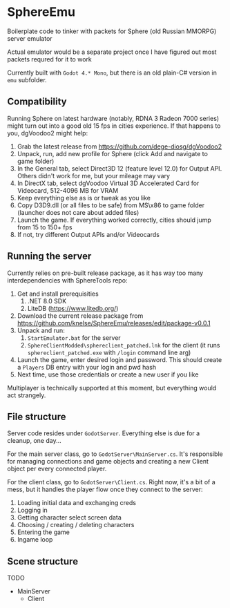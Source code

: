 # SphereEmu
Boilerplate code to tinker with packets for Sphere (old Russian MMORPG) server emulator

Actual emulator would be a separate project once I have figured out most packets requred for it to work

Currently built with `Godot 4.* Mono`, but there is an old plain-C# version in `emu` subfolder.

## Compatibility
Running Sphere on latest hardware (notably, RDNA 3 Radeon 7000 series) might turn out into a good old 15 fps in cities experience.
If that happens to you, dgVoodoo2 might help:
1. Grab the latest release from https://github.com/dege-diosg/dgVoodoo2
2. Unpack, run, add new profile for Sphere (click Add and navigate to game folder)
3. In the General tab, select Direct3D 12 (feature level 12.0) for Output API. Others didn't work for me, but your mileage may vary
4. In DirectX tab, select dgVoodoo Virtual 3D Accelerated Card for Videocard, 512-4096 MB for VRAM
5. Keep everything else as is or tweak as you like
6. Copy D3D9.dll (or all files to be safe) from MS\x86 to game folder (launcher does not care about added files)
7. Launch the game. If everything worked correctly, cities should jump from 15 to 150+ fps
8. If not, try different Output APIs and/or Videocards

## Running the server
Currently relies on pre-built release package, as it has way too many interdependencies with SphereTools repo:
1. Get and install prerequisities
   1. .NET 8.0 SDK
   3. LiteDB (https://www.litedb.org/)
2. Download the current release package from https://github.com/knelse/SphereEmu/releases/edit/package-v0.0.1
3. Unpack and run:
   1. `StartEmulator.bat` for the server
   2. `SphereClientModded\sphereclient_patched.lnk` for the client (it runs `sphereclient_patched.exe` with `/login` command line arg)
4. Launch the game, enter desired login and password. This should create a `Players` DB entry with your login and pwd hash
5. Next time, use those credentials or create a new user if you like

Multiplayer is technically supported at this moment, but everything would act strangely.

## File structure
Server code resides under `GodotServer`. Everything else is due for a cleanup, one day...

For the main server class, go to `GodotServer\MainServer.cs`. It's responsible for managing connections and game objects and creating a new Client object per every connected player.

For the client class, go to `GodotServer\Client.cs`. Right now, it's a bit of a mess, but it handles the player flow once they connect to the server:
1. Loading initial data and exchanging creds
2. Logging in
3. Getting character select screen data
4. Choosing / creating / deleting characters
5. Entering the game
6. Ingame loop

## Scene structure

TODO
- MainServer
  - Client
